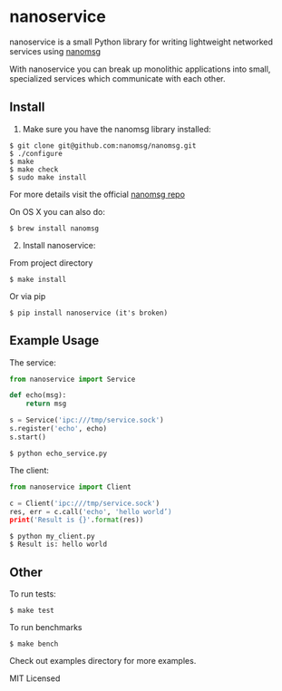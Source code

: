 nanoservice
===========
nanoservice is a small Python library for writing lightweight networked services
using [nanomsg](http://nanomsg.org/)

With nanoservice you can break up monolithic applications into small,
specialized services which communicate with each other.


## Install

1) Make sure you have the nanomsg library installed:

```shell
$ git clone git@github.com:nanomsg/nanomsg.git
$ ./configure
$ make
$ make check
$ sudo make install
```

For more details visit the official [nanomsg repo](https://github.com/nanomsg/nanomsg)

On OS X you can also do:

```shell
$ brew install nanomsg
```

2) Install nanoservice:

From project directory

```shell
$ make install
```

Or via pip

```shell
$ pip install nanoservice (it's broken)
```


## Example Usage


The service:

```python
from nanoservice import Service

def echo(msg):
    return msg

s = Service('ipc:///tmp/service.sock')
s.register('echo', echo)
s.start()
```


```shell
$ python echo_service.py
```

The client:

```python
from nanoservice import Client

c = Client('ipc:///tmp/service.sock')
res, err = c.call('echo', 'hello world’)
print('Result is {}'.format(res))
```

```shell
$ python my_client.py
$ Result is: hello world
```

## Other

To run tests:

```shell
$ make test
```

To run benchmarks

```shell
$ make bench
```

Check out examples directory for more examples.

MIT Licensed
